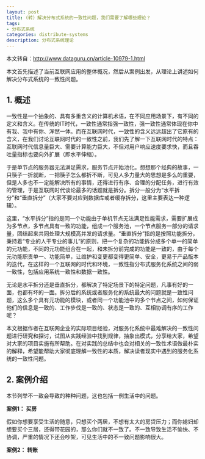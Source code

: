 ```yaml
---
layout: post
title: (转）解决分布式系统的一致性问题，我们需要了解哪些理论？
tags:
- 分布式系统
categories: distribute-systems
description: 分布式系统理论
---
```


本文转自：http://www.dataguru.cn/article-10979-1.html

本文首先描述了当前互联网应用的整体概况，然后从案例出发，从理论上讲述如何解决分布式系统的一致性问题。

<!-- more -->

## 1. 概述

一致性是一个抽象的、具有多重含义的计算机术语，在不同应用场景下，有不同的定义和含义。在传统的IT时代，一致性通常指强一致性，强一致性通常体现在你中有我、我中有你、浑然一体。而在互联网时代，一致性的含义远远超出了它原有的含义，在我们讨论互联网时代的一致性之前，我们先了解一下互联网时代的特点：互联网时代信息量巨大、需要计算能力巨大，不但对用户响应速度要求快，而且吞吐量指标也要向外扩展（即水平伸缩）。

于是单节点的服务器无法满足需求，服务节点开始池化。想想那个经典的故事，一只筷子一折就断，一把筷子怎么都折不断，可见人多力量大的思想是多么的重要，但是人多也不一定能解决所有的事情，还得进行有序、合理的分配任务，进行有效的管理，于是互联网时代谈论最多的话题就是拆分。拆分一般分为“水平拆分”和“垂直拆分”（大家不要对应到数据库或者缓存拆分，这里主要表达一种逻辑）。

这里，“水平拆分”指的是同一个功能由于单机节点无法满足性能需求，需要扩展成为多节点，多节点具有一致的功能，组成一个服务池，一个节点服务一部分的请求量，团结起来共同处理大规模高并发的请求量。“垂直拆分”指的是按照功能拆分，秉持着“专业的人干专业的事儿”的原则，把一个复杂的功能拆分成多个单一的简单的元功能，不同的元功能组合在一起，和未拆分前完成的功能是一致的，由于每个元功能职责单一、功能简单，让维护和变更都变得更简单、安全，更易于产品版本的迭代，在这样的一个互联网的时代和环境，一致性指分布式服务化系统之间的弱一致性，包括应用系统一致性和数据一致性。

无论是水平拆分还是垂直拆分，都解决了特定场景下的特定问题，凡事有好的一面，也都有坏的一面。拆分后的系统或者服务化的系统最大的问题就是一致性问题，这么多个具有元功能的模块，或者同一个功能池中的多个节点之间，如何保证他们的信息是一致的、工作步伐是一致的、状态是一致的、互相协调有序的工作呢？

本文根据作者在互联网企业的实际项目经验，对服务化系统中最难解决的一致性问题进行研究和探讨，试图从实践经验中找到规律，抽象出模式，分享给大家，希望对大家的项目实施有所帮助。在对实践的总结中也会对相关的一致性术语做最朴实的解释，希望能帮助大家彻底理解一致性的本质，解决读者现实中遇到的服务化系统的一致性问题。


## 2. 案例介绍

本节列举不一致会导致的种种问题，这也包括一例生活中的问题。

**案例1： 买房**

假如你想要享受生活的随意，只想买个两居，不想有太大的房贷压力；而你媳妇却想要买个三居，还得带花园的，那么你们就不一致了。不一致导致生活不愉快、不协调，严重的情况下还会吵架，可见生活中的不一致问题影响很大。

**案例2： 转账**






<br />
<br />
<br />


